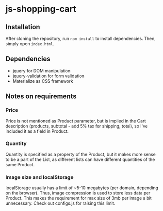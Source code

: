 # js-shopping-cart

## Installation

After cloning the repository, run `npm install` to install dependencies.
Then, simply open `index.html`.

## Dependencies

- jquery for DOM manipulation
- jquery-validation for form validation
- Materialize as CSS framework

## Notes on requirements

### Price

Price is not mentioned as Product parameter, but is implied
in the Cart description (products, subtotal - add 5% tax for shipping, total), so I've included it as a field in Product.


### Quantity

Quantity is specified as a property of the Product, but it makes more sense to be a part of the List, as different lists can have different quantities of the same Product.

### Image size and localStorage

localStorage usually has a limit of ~5-10 megabytes (per domain, depending on the browser).
Thus, image compression is used to store less data per Product. This makes the requirement for
max size of 3mb per image a bit unnecessary. Check out configs.js for raising this limit.
